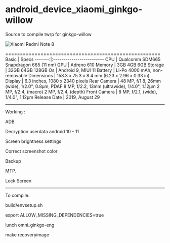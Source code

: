 # android_device_xiaomi_ginkgo-willow
Source to compile twrp for ginkgo-willow

![Xiaomi Redmi Note 8](https://fdn2.gsmarena.com/vv/pics/xiaomi/xiaomi-redmi-note-8-1.jpg "Xiaomi Redmi Note 8")

=====================================================
Basic   | Specs
-------:|:-------------------------
CPU     | Qualcomm SDM665 Snapdragon 665 (11 nm)
GPU     | Adreno 610
Memory  |  3GB 4GB 6GB
Storage | 32GB 64GB 128GB
Os      | Android 9, MIUI 11
Battery | Li-Po 4000 mAh, non-removable
Dimensions | 158.3 x 75.3 x 8.4 mm (6.23 x 2.96 x 0.33 in)
Display |  6.3 inches, 1080 x 2340 pixels
Rear Camera  | 48 MP, f/1.8, 26mm (wide), 1/2.0", 0.8µm, PDAF 8 MP, f/2.2, 13mm (ultrawide), 1/4.0", 1.12µm 2 MP, f/2.4, (macro) 2 MP, f/2.4, (depth)
Front Camera | 8 MP, f/2.1, (wide), 1/4.0", 1.12µm
Release Date |  2019, August 29

------------------------------------
Working :                           
                                    
ADB                                           

Decryption userdata android 10 - 11            

Screen brightness settings

Correct screenshot color

Backup

MTP.

Lock Screen


-------------------------------------
To compile:

build/envsetup.sh

export ALLOW_MISSING_DEPENDENCIES=true

lunch omni_ginkgo-eng

make recoveryimage
